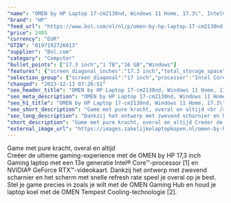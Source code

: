 ```yaml
---
"name": "OMEN by HP Laptop 17-cm2130nd, Windows 11 Home, 17.3\", Intel® Core™ i7, 16GB RAM, 1TB SSD, NVIDIA® GeForce RTX™ 4070, QHD, Shadow black"
"brand": "HP"
"feed_url": "https://www.bol.com/nl/nl/p/omen-by-hp-laptop-17-cm2130nd-windows-11-home-17-3-intel-core-i7-16gb-ram-1tb-ssd-nvidia-geforce-qhd-shadow-black/9300000137445660"
"price": 2405
"currency": "EUR"
"GTIN": "0197192726013"
"supplier": "Bol.com"
"category": "Computer"
"bullet_points": ["17.3 inch","1 TB","16 GB","Windows"]
"features": {"screen_diagonal_inches":"17.3 inch","total_storage_space":"1 TB","memory_size":"16 GB","operating_system":"Windows"}
"selection_group": {"screen_diagonal":"17 inch","processor":"Intel Core i7","changed_price_past_3_days":false}
"changed": "2023-12-13 07:26:51"
"seo_header_title": "OMEN by HP Laptop 17-cm2130nd, Windows 11 Home, 17.3\", Intel® Core™ i7, 16GB RAM, 1TB SSD, NVIDIA® GeForce RTX™ 4070, QHD, Shadow black"
"seo_meta_description": "OMEN by HP Laptop 17-cm2130nd, Windows 11 Home, 17.3\", Intel® Core™ i7, 16GB RAM, 1TB SSD, NVIDIA® GeForce RTX™ 4070, QHD, Shadow black"
"seo_h1_title": "OMEN by HP Laptop 17-cm2130nd, Windows 11 Home, 17.3\", Intel® Core™ i7, 16GB RAM, 1TB SSD, NVIDIA® GeForce RTX™ 4070, QHD, Shadow black"
"seo_short_description": "Game met pure kracht, overal en altijd <br />Creëer de ultieme gaming-experience met de OMEN by HP 17,3 inch Gaming laptop met een 13e generatie Intel® Core™-processor [1] en NVIDIA® GeForce RTX™-videokaart."
"seo_long_description": "Dankzij het ontwerp met zwevend scharnier en het scherm met snelle refresh rate speel je overal op je best. Stel je game precies in zoals je wilt met de OMEN Gaming Hub en houd je laptop koel met de OMEN Tempest Cooling-technologie [2]."
"short_description": "Game met pure kracht, overal en altijd Creëer de ultieme gaming-experience met de OMEN by HP 17,3 inch Gaming laptop met een 13e generatie Intel® Core™-processor [1] en NVIDIA® GeForce RTX™-videokaart. Dankzij het ontwerp met zwevend scharnier en het scherm met snelle refresh rate speel je overal op je best. Stel je game precies in zoals je wilt met de OMEN Gaming Hub en houd je laptop koel met de OMEN Tempest Cooling-technologie [2]."
"external_image_url": "https://images.zakelijkelaptopkopen.nl/omen-by-hp-laptop-17-cm2130nd-windows-11-home-17-3-intel-core-i7-16gb-ram-1tb-ssd-nvidia-geforce-qhd-shadow-black.webp"
---
```


Game met pure kracht, overal en altijd <br />Creëer de ultieme gaming-experience met de OMEN by HP 17,3 inch Gaming laptop met een 13e generatie Intel® Core™-processor [1] en NVIDIA® GeForce RTX™-videokaart. Dankzij het ontwerp met zwevend scharnier en het scherm met snelle refresh rate speel je overal op je best. Stel je game precies in zoals je wilt met de OMEN Gaming Hub en houd je laptop koel met de OMEN Tempest Cooling-technologie [2].